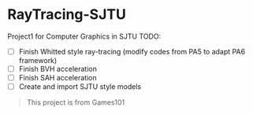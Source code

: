 # RayTracing-SJTU
Project1 for Computer Graphics in SJTU
TODO:
- [ ] Finish Whitted style ray-tracing (modify codes from PA5 to adapt PA6 framework)
- [ ] Finish BVH acceleration
- [ ] Finish SAH acceleration
- [ ] Create and import SJTU style models
> This project is from Games101 
